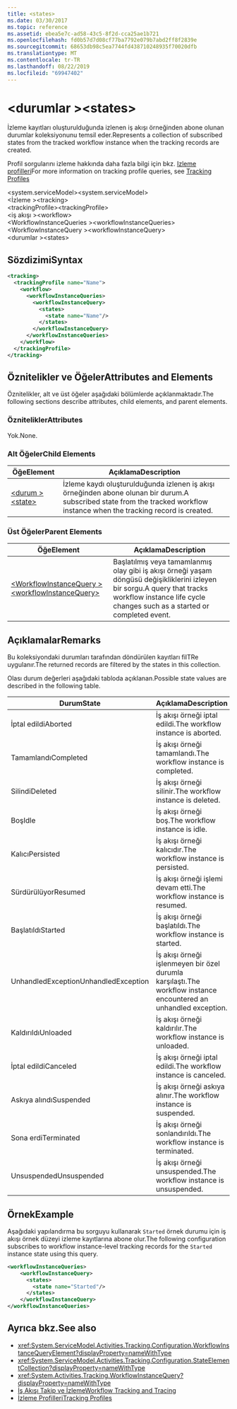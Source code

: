 ```yaml
---
title: <states>
ms.date: 03/30/2017
ms.topic: reference
ms.assetid: ebea5e7c-ad58-43c5-8f2d-cca25ae1b721
ms.openlocfilehash: fd0b57d7d08cf77ba7792e079b7abd2ff8f2839e
ms.sourcegitcommit: 68653db98c5ea7744fd438710248935f70020dfb
ms.translationtype: MT
ms.contentlocale: tr-TR
ms.lasthandoff: 08/22/2019
ms.locfileid: "69947402"
---
```

# <a name="states"></a><span data-ttu-id="da7b2-101">\<durumlar ></span><span class="sxs-lookup"><span data-stu-id="da7b2-101">\<states></span></span>
<span data-ttu-id="da7b2-102">İzleme kayıtları oluşturulduğunda izlenen iş akışı örneğinden abone olunan durumlar koleksiyonunu temsil eder.</span><span class="sxs-lookup"><span data-stu-id="da7b2-102">Represents a collection of subscribed states from the tracked workflow instance when the tracking records are created.</span></span>  
  
 <span data-ttu-id="da7b2-103">Profil sorgularını izleme hakkında daha fazla bilgi için bkz. [Izleme profilleri](../../../windows-workflow-foundation/tracking-profiles.md)</span><span class="sxs-lookup"><span data-stu-id="da7b2-103">For more information on tracking profile queries, see [Tracking Profiles](../../../windows-workflow-foundation/tracking-profiles.md)</span></span>  
  
<span data-ttu-id="da7b2-104">\<system.serviceModel></span><span class="sxs-lookup"><span data-stu-id="da7b2-104">\<system.serviceModel></span></span>  
<span data-ttu-id="da7b2-105">\<İzleme ></span><span class="sxs-lookup"><span data-stu-id="da7b2-105">\<tracking></span></span>  
<span data-ttu-id="da7b2-106">\<trackingProfile></span><span class="sxs-lookup"><span data-stu-id="da7b2-106">\<trackingProfile></span></span>  
<span data-ttu-id="da7b2-107">\<iş akışı ></span><span class="sxs-lookup"><span data-stu-id="da7b2-107">\<workflow></span></span>  
<span data-ttu-id="da7b2-108">\<WorkflowInstanceQueries ></span><span class="sxs-lookup"><span data-stu-id="da7b2-108">\<workflowInstanceQueries></span></span>  
<span data-ttu-id="da7b2-109">\<WorkflowInstanceQuery ></span><span class="sxs-lookup"><span data-stu-id="da7b2-109">\<workflowInstanceQuery></span></span>  
<span data-ttu-id="da7b2-110">\<durumlar ></span><span class="sxs-lookup"><span data-stu-id="da7b2-110">\<states></span></span>  
  
## <a name="syntax"></a><span data-ttu-id="da7b2-111">Sözdizimi</span><span class="sxs-lookup"><span data-stu-id="da7b2-111">Syntax</span></span>  
  
```xml  
<tracking>
  <trackingProfile name="Name">
    <workflow>
      <workflowInstanceQueries>
        <workflowInstanceQuery>
          <states>
            <state name="Name"/>
          </states>
        </workflowInstanceQuery>
      </workflowInstanceQueries>
    </workflow>
  </trackingProfile>
</tracking>  
```  
  
## <a name="attributes-and-elements"></a><span data-ttu-id="da7b2-112">Öznitelikler ve Öğeler</span><span class="sxs-lookup"><span data-stu-id="da7b2-112">Attributes and Elements</span></span>  
 <span data-ttu-id="da7b2-113">Öznitelikler, alt ve üst öğeler aşağıdaki bölümlerde açıklanmaktadır.</span><span class="sxs-lookup"><span data-stu-id="da7b2-113">The following sections describe attributes, child elements, and parent elements.</span></span>  
  
### <a name="attributes"></a><span data-ttu-id="da7b2-114">Öznitelikler</span><span class="sxs-lookup"><span data-stu-id="da7b2-114">Attributes</span></span>  
 <span data-ttu-id="da7b2-115">Yok.</span><span class="sxs-lookup"><span data-stu-id="da7b2-115">None.</span></span>  
  
### <a name="child-elements"></a><span data-ttu-id="da7b2-116">Alt Öğeler</span><span class="sxs-lookup"><span data-stu-id="da7b2-116">Child Elements</span></span>  
  
|<span data-ttu-id="da7b2-117">Öğe</span><span class="sxs-lookup"><span data-stu-id="da7b2-117">Element</span></span>|<span data-ttu-id="da7b2-118">Açıklama</span><span class="sxs-lookup"><span data-stu-id="da7b2-118">Description</span></span>|  
|-------------|-----------------|  
|[<span data-ttu-id="da7b2-119">\<durum ></span><span class="sxs-lookup"><span data-stu-id="da7b2-119">\<state></span></span>](states.md)|<span data-ttu-id="da7b2-120">İzleme kaydı oluşturulduğunda izlenen iş akışı örneğinden abone olunan bir durum.</span><span class="sxs-lookup"><span data-stu-id="da7b2-120">A subscribed state from the tracked workflow instance when the tracking record is created.</span></span>|  
  
### <a name="parent-elements"></a><span data-ttu-id="da7b2-121">Üst Öğeler</span><span class="sxs-lookup"><span data-stu-id="da7b2-121">Parent Elements</span></span>  
  
|<span data-ttu-id="da7b2-122">Öğe</span><span class="sxs-lookup"><span data-stu-id="da7b2-122">Element</span></span>|<span data-ttu-id="da7b2-123">Açıklama</span><span class="sxs-lookup"><span data-stu-id="da7b2-123">Description</span></span>|  
|-------------|-----------------|  
|[<span data-ttu-id="da7b2-124">\<WorkflowInstanceQuery ></span><span class="sxs-lookup"><span data-stu-id="da7b2-124">\<workflowInstanceQuery></span></span>](workflowinstancequery.md)|<span data-ttu-id="da7b2-125">Başlatılmış veya tamamlanmış olay gibi iş akışı örneği yaşam döngüsü değişikliklerini izleyen bir sorgu.</span><span class="sxs-lookup"><span data-stu-id="da7b2-125">A query that tracks workflow instance life cycle changes such as a started or completed event.</span></span>|  
  
## <a name="remarks"></a><span data-ttu-id="da7b2-126">Açıklamalar</span><span class="sxs-lookup"><span data-stu-id="da7b2-126">Remarks</span></span>  
 <span data-ttu-id="da7b2-127">Bu koleksiyondaki durumları tarafından döndürülen kayıtları filTRe uygulanır.</span><span class="sxs-lookup"><span data-stu-id="da7b2-127">The returned records are filtered by the states in this collection.</span></span>  
  
 <span data-ttu-id="da7b2-128">Olası durum değerleri aşağıdaki tabloda açıklanan.</span><span class="sxs-lookup"><span data-stu-id="da7b2-128">Possible state values are described in the following table.</span></span>  
  
|<span data-ttu-id="da7b2-129">Durum</span><span class="sxs-lookup"><span data-stu-id="da7b2-129">State</span></span>|<span data-ttu-id="da7b2-130">Açıklama</span><span class="sxs-lookup"><span data-stu-id="da7b2-130">Description</span></span>|  
|-----------|-----------------|  
|<span data-ttu-id="da7b2-131">İptal edildi</span><span class="sxs-lookup"><span data-stu-id="da7b2-131">Aborted</span></span>|<span data-ttu-id="da7b2-132">İş akışı örneği iptal edildi.</span><span class="sxs-lookup"><span data-stu-id="da7b2-132">The workflow instance is aborted.</span></span>|  
|<span data-ttu-id="da7b2-133">Tamamlandı</span><span class="sxs-lookup"><span data-stu-id="da7b2-133">Completed</span></span>|<span data-ttu-id="da7b2-134">İş akışı örneği tamamlandı.</span><span class="sxs-lookup"><span data-stu-id="da7b2-134">The workflow instance is completed.</span></span>|  
|<span data-ttu-id="da7b2-135">Silindi</span><span class="sxs-lookup"><span data-stu-id="da7b2-135">Deleted</span></span>|<span data-ttu-id="da7b2-136">İş akışı örneği silinir.</span><span class="sxs-lookup"><span data-stu-id="da7b2-136">The workflow instance is deleted.</span></span>|  
|<span data-ttu-id="da7b2-137">Boş</span><span class="sxs-lookup"><span data-stu-id="da7b2-137">Idle</span></span>|<span data-ttu-id="da7b2-138">İş akışı örneği boş.</span><span class="sxs-lookup"><span data-stu-id="da7b2-138">The workflow instance is idle.</span></span>|  
|<span data-ttu-id="da7b2-139">Kalıcı</span><span class="sxs-lookup"><span data-stu-id="da7b2-139">Persisted</span></span>|<span data-ttu-id="da7b2-140">İş akışı örneği kalıcıdır.</span><span class="sxs-lookup"><span data-stu-id="da7b2-140">The workflow instance is persisted.</span></span>|  
|<span data-ttu-id="da7b2-141">Sürdürülüyor</span><span class="sxs-lookup"><span data-stu-id="da7b2-141">Resumed</span></span>|<span data-ttu-id="da7b2-142">İş akışı örneği işlemi devam etti.</span><span class="sxs-lookup"><span data-stu-id="da7b2-142">The workflow instance is resumed.</span></span>|  
|<span data-ttu-id="da7b2-143">Başlatıldı</span><span class="sxs-lookup"><span data-stu-id="da7b2-143">Started</span></span>|<span data-ttu-id="da7b2-144">İş akışı örneği başlatıldı.</span><span class="sxs-lookup"><span data-stu-id="da7b2-144">The workflow instance is started.</span></span>|  
|<span data-ttu-id="da7b2-145">UnhandledException</span><span class="sxs-lookup"><span data-stu-id="da7b2-145">UnhandledException</span></span>|<span data-ttu-id="da7b2-146">İş akışı örneği işlenmeyen bir özel durumla karşılaştı.</span><span class="sxs-lookup"><span data-stu-id="da7b2-146">The workflow instance encountered an unhandled exception.</span></span>|  
|<span data-ttu-id="da7b2-147">Kaldırıldı</span><span class="sxs-lookup"><span data-stu-id="da7b2-147">Unloaded</span></span>|<span data-ttu-id="da7b2-148">İş akışı örneği kaldırılır.</span><span class="sxs-lookup"><span data-stu-id="da7b2-148">The workflow instance is unloaded.</span></span>|  
|<span data-ttu-id="da7b2-149">İptal edildi</span><span class="sxs-lookup"><span data-stu-id="da7b2-149">Canceled</span></span>|<span data-ttu-id="da7b2-150">İş akışı örneği iptal edildi.</span><span class="sxs-lookup"><span data-stu-id="da7b2-150">The workflow instance is canceled.</span></span>|  
|<span data-ttu-id="da7b2-151">Askıya alındı</span><span class="sxs-lookup"><span data-stu-id="da7b2-151">Suspended</span></span>|<span data-ttu-id="da7b2-152">İş akışı örneği askıya alınır.</span><span class="sxs-lookup"><span data-stu-id="da7b2-152">The workflow instance is suspended.</span></span>|  
|<span data-ttu-id="da7b2-153">Sona erdi</span><span class="sxs-lookup"><span data-stu-id="da7b2-153">Terminated</span></span>|<span data-ttu-id="da7b2-154">İş akışı örneği sonlandırıldı.</span><span class="sxs-lookup"><span data-stu-id="da7b2-154">The workflow instance is terminated.</span></span>|  
|<span data-ttu-id="da7b2-155">Unsuspended</span><span class="sxs-lookup"><span data-stu-id="da7b2-155">Unsuspended</span></span>|<span data-ttu-id="da7b2-156">İş akışı örneği unsuspended.</span><span class="sxs-lookup"><span data-stu-id="da7b2-156">The workflow instance is unsuspended.</span></span>|  
  
## <a name="example"></a><span data-ttu-id="da7b2-157">Örnek</span><span class="sxs-lookup"><span data-stu-id="da7b2-157">Example</span></span>  
 <span data-ttu-id="da7b2-158">Aşağıdaki yapılandırma bu sorguyu kullanarak `Started` örnek durumu için iş akışı örnek düzeyi izleme kayıtlarına abone olur.</span><span class="sxs-lookup"><span data-stu-id="da7b2-158">The following configuration subscribes to workflow instance-level tracking records for the `Started` instance state using this query.</span></span>  
  
```xml  
<workflowInstanceQueries>  
    <workflowInstanceQuery>  
      <states>  
        <state name="Started"/>  
      </states>  
    </workflowInstanceQuery>  
</workflowInstanceQueries>  
```  
  
## <a name="see-also"></a><span data-ttu-id="da7b2-159">Ayrıca bkz.</span><span class="sxs-lookup"><span data-stu-id="da7b2-159">See also</span></span>

- <xref:System.ServiceModel.Activities.Tracking.Configuration.WorkflowInstanceQueryElement?displayProperty=nameWithType>
- <xref:System.ServiceModel.Activities.Tracking.Configuration.StateElementCollection?displayProperty=nameWithType>
- <xref:System.Activities.Tracking.WorkflowInstanceQuery?displayProperty=nameWithType>
- [<span data-ttu-id="da7b2-160">İş Akışı Takip ve İzleme</span><span class="sxs-lookup"><span data-stu-id="da7b2-160">Workflow Tracking and Tracing</span></span>](../../../windows-workflow-foundation/workflow-tracking-and-tracing.md)
- [<span data-ttu-id="da7b2-161">İzleme Profilleri</span><span class="sxs-lookup"><span data-stu-id="da7b2-161">Tracking Profiles</span></span>](../../../windows-workflow-foundation/tracking-profiles.md)
